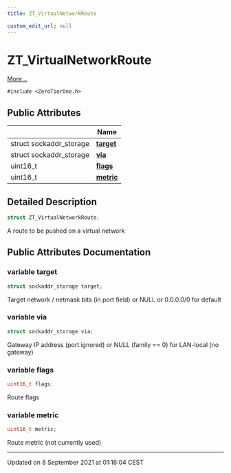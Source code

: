 ```yaml
---
title: ZT_VirtualNetworkRoute

custom_edit_url: null
---
```


# ZT_VirtualNetworkRoute



 [More...](#detailed-description)


`#include <ZeroTierOne.h>`

## Public Attributes

|                | Name           |
| -------------- | -------------- |
| struct sockaddr_storage | **[target](/autogen/libztcore/classes/struct_z_t___virtual_network_route.md#variable-target)**  |
| struct sockaddr_storage | **[via](/autogen/libztcore/classes/struct_z_t___virtual_network_route.md#variable-via)**  |
| uint16_t | **[flags](/autogen/libztcore/classes/struct_z_t___virtual_network_route.md#variable-flags)**  |
| uint16_t | **[metric](/autogen/libztcore/classes/struct_z_t___virtual_network_route.md#variable-metric)**  |

## Detailed Description

```cpp
struct ZT_VirtualNetworkRoute;
```


A route to be pushed on a virtual network 

## Public Attributes Documentation

### variable target

```cpp
struct sockaddr_storage target;
```


Target network / netmask bits (in port field) or NULL or 0.0.0.0/0 for default 


### variable via

```cpp
struct sockaddr_storage via;
```


Gateway IP address (port ignored) or NULL (family == 0) for LAN-local (no gateway) 


### variable flags

```cpp
uint16_t flags;
```


Route flags 


### variable metric

```cpp
uint16_t metric;
```


Route metric (not currently used) 


-------------------------------

Updated on  8 September 2021 at 01:16:04 CEST